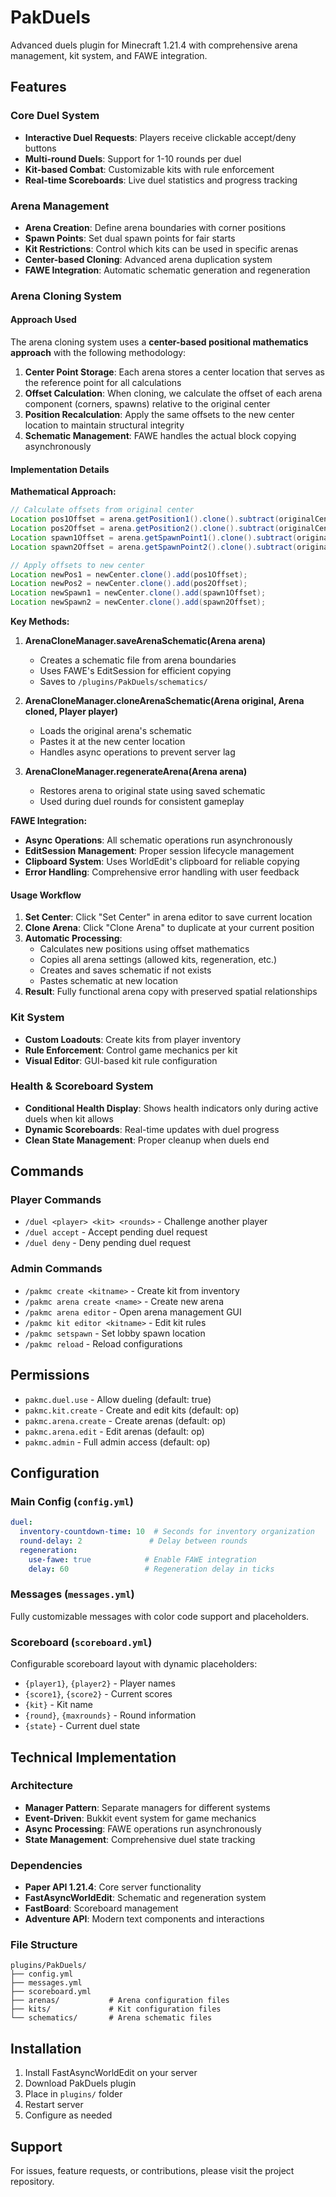 # PakDuels

Advanced duels plugin for Minecraft 1.21.4 with comprehensive arena management, kit system, and FAWE integration.

## Features

### Core Duel System
- **Interactive Duel Requests**: Players receive clickable accept/deny buttons
- **Multi-round Duels**: Support for 1-10 rounds per duel
- **Kit-based Combat**: Customizable kits with rule enforcement
- **Real-time Scoreboards**: Live duel statistics and progress tracking

### Arena Management
- **Arena Creation**: Define arena boundaries with corner positions
- **Spawn Points**: Set dual spawn points for fair starts
- **Kit Restrictions**: Control which kits can be used in specific arenas
- **Center-based Cloning**: Advanced arena duplication system
- **FAWE Integration**: Automatic schematic generation and regeneration

### Arena Cloning System

#### Approach Used
The arena cloning system uses a **center-based positional mathematics approach** with the following methodology:

1. **Center Point Storage**: Each arena stores a center location that serves as the reference point for all calculations
2. **Offset Calculation**: When cloning, we calculate the offset of each arena component (corners, spawns) relative to the original center
3. **Position Recalculation**: Apply the same offsets to the new center location to maintain structural integrity
4. **Schematic Management**: FAWE handles the actual block copying asynchronously

#### Implementation Details

**Mathematical Approach:**
```java
// Calculate offsets from original center
Location pos1Offset = arena.getPosition1().clone().subtract(originalCenter);
Location pos2Offset = arena.getPosition2().clone().subtract(originalCenter);
Location spawn1Offset = arena.getSpawnPoint1().clone().subtract(originalCenter);
Location spawn2Offset = arena.getSpawnPoint2().clone().subtract(originalCenter);

// Apply offsets to new center
Location newPos1 = newCenter.clone().add(pos1Offset);
Location newPos2 = newCenter.clone().add(pos2Offset);
Location newSpawn1 = newCenter.clone().add(spawn1Offset);
Location newSpawn2 = newCenter.clone().add(spawn2Offset);
```

**Key Methods:**

1. **ArenaCloneManager.saveArenaSchematic(Arena arena)**
   - Creates a schematic file from arena boundaries
   - Uses FAWE's EditSession for efficient copying
   - Saves to `/plugins/PakDuels/schematics/`

2. **ArenaCloneManager.cloneArenaSchematic(Arena original, Arena cloned, Player player)**
   - Loads the original arena's schematic
   - Pastes it at the new center location
   - Handles async operations to prevent server lag

3. **ArenaCloneManager.regenerateArena(Arena arena)**
   - Restores arena to original state using saved schematic
   - Used during duel rounds for consistent gameplay

**FAWE Integration:**
- **Async Operations**: All schematic operations run asynchronously
- **EditSession Management**: Proper session lifecycle management
- **Clipboard System**: Uses WorldEdit's clipboard for reliable copying
- **Error Handling**: Comprehensive error handling with user feedback

#### Usage Workflow

1. **Set Center**: Click "Set Center" in arena editor to save current location
2. **Clone Arena**: Click "Clone Arena" to duplicate at your current position
3. **Automatic Processing**: 
   - Calculates new positions using offset mathematics
   - Copies all arena settings (allowed kits, regeneration, etc.)
   - Creates and saves schematic if not exists
   - Pastes schematic at new location
4. **Result**: Fully functional arena copy with preserved spatial relationships

### Kit System
- **Custom Loadouts**: Create kits from player inventory
- **Rule Enforcement**: Control game mechanics per kit
- **Visual Editor**: GUI-based kit rule configuration

### Health & Scoreboard System
- **Conditional Health Display**: Shows health indicators only during active duels when kit allows
- **Dynamic Scoreboards**: Real-time updates with duel progress
- **Clean State Management**: Proper cleanup when duels end

## Commands

### Player Commands
- `/duel <player> <kit> <rounds>` - Challenge another player
- `/duel accept` - Accept pending duel request
- `/duel deny` - Deny pending duel request

### Admin Commands
- `/pakmc create <kitname>` - Create kit from inventory
- `/pakmc arena create <name>` - Create new arena
- `/pakmc arena editor` - Open arena management GUI
- `/pakmc kit editor <kitname>` - Edit kit rules
- `/pakmc setspawn` - Set lobby spawn location
- `/pakmc reload` - Reload configurations

## Permissions

- `pakmc.duel.use` - Allow dueling (default: true)
- `pakmc.kit.create` - Create and edit kits (default: op)
- `pakmc.arena.create` - Create arenas (default: op)
- `pakmc.arena.edit` - Edit arenas (default: op)
- `pakmc.admin` - Full admin access (default: op)

## Configuration

### Main Config (`config.yml`)
```yaml
duel:
  inventory-countdown-time: 10  # Seconds for inventory organization
  round-delay: 2               # Delay between rounds
  regeneration:
    use-fawe: true            # Enable FAWE integration
    delay: 60                 # Regeneration delay in ticks
```

### Messages (`messages.yml`)
Fully customizable messages with color code support and placeholders.

### Scoreboard (`scoreboard.yml`)
Configurable scoreboard layout with dynamic placeholders:
- `{player1}`, `{player2}` - Player names
- `{score1}`, `{score2}` - Current scores
- `{kit}` - Kit name
- `{round}`, `{maxrounds}` - Round information
- `{state}` - Current duel state

## Technical Implementation

### Architecture
- **Manager Pattern**: Separate managers for different systems
- **Event-Driven**: Bukkit event system for game mechanics
- **Async Processing**: FAWE operations run asynchronously
- **State Management**: Comprehensive duel state tracking

### Dependencies
- **Paper API 1.21.4**: Core server functionality
- **FastAsyncWorldEdit**: Schematic and regeneration system
- **FastBoard**: Scoreboard management
- **Adventure API**: Modern text components and interactions

### File Structure
```
plugins/PakDuels/
├── config.yml
├── messages.yml
├── scoreboard.yml
├── arenas/           # Arena configuration files
├── kits/             # Kit configuration files
└── schematics/       # Arena schematic files
```

## Installation

1. Install FastAsyncWorldEdit on your server
2. Download PakDuels plugin
3. Place in `plugins/` folder
4. Restart server
5. Configure as needed

## Support

For issues, feature requests, or contributions, please visit the project repository.